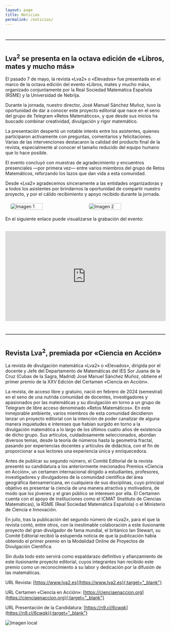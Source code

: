 ```yaml
---
layout: page
title: Noticias
permalink: /noticias/
---
```


<div style="margin: 40px 0;">
  <hr style="border: 1px solid #ccc;">
</div>


##  Lva<sup>2</sup> se presenta en la octava edición de «Libros, mates y mucho más»

El pasado 7 de mayo, la revista «Lva2» o «Elevados» fue presentada en el marco de la octava edición del evento «Libros, mates y mucho más», organizado conjuntamente por la Real Sociedad Matemática Española (RSME) y la Universidad de Nebrija.

Durante la jornada, nuestro director, José Manuel Sánchez Muñoz, tuvo la oportunidad de dar a conocer este proyecto editorial que nace en el seno del grupo de Telegram «Retos Matemáticos», y que desde sus inicios ha buscado combinar creatividad, divulgación y rigor matemático.

La presentación despertó un notable interés entre los asistentes, quienes participaron activamente con preguntas, comentarios y felicitaciones. Varias de las intervenciones destacaron la calidad del producto final de la revista, especialmente al conocer el tamaño reducido del equipo humano que lo hace posible.

El evento concluyó con muestras de agradecimiento y encuentros presenciales —por primera vez— entre varios miembros del grupo de Retos Matemáticos, reforzando los lazos que dan vida a esta comunidad.

Desde «Lva2» agradecemos sinceramente a las entidades organizadoras y a todos los asistentes por brindarnos la oportunidad de compartir nuestro proyecto, y por el cálido recibimiento y apoyo recibido durante la jornada.

<div style="display: flex; justify-content: center; gap: 20px; margin: 20px 0;">
  <img src="{{site.baseurl}}/images/noticia2_1.jpg" alt="Imagen 1" style="width: 45%; border-radius: 8px;">
  <img src="{{site.baseurl}}/images/noticia2_2.jpg" alt="Imagen 2" style="width: 45%; border-radius: 8px;">
</div>


En el siguiente enlace puede visualizarse la grabación del evento:


<div style="position: relative; padding-bottom: 56.25%; height: 0; overflow: hidden; max-width: 100%; margin: 30px 0;">
  <iframe 
    src="https://www.youtube.com/embed/uXaWO-HBghQ?start=887&end=2445&rel=0&modestbranding=1" 
    style="position: absolute; top: 0; left: 0; width: 100%; height: 100%;" 
    frameborder="0" 
    allow="accelerometer; autoplay; clipboard-write; encrypted-media; gyroscope; picture-in-picture" 
    allowfullscreen>
  </iframe>
</div>


<div style="margin: 40px 0;">
  <hr style="border: 1px solid #ccc;">
</div>


##  Revista Lva<sup>2</sup>, premiada por «Ciencia en Acción»

La revista de divulgación matemática «Lva2» o «Elevados», dirigida por el docente y Jefe del Departamento de Matemáticas del IES Sor Juana de la Cruz (Cubas de la Sagra, Madrid) José Manuel Sánchez Muñoz, obtiene el primer premio de la XXV Edición del Certamen «Ciencia en Acción».

La revista, de acceso libre y gratuiro, nació en febrero de 2024 (semestral) en el seno de una nutrida comunidad de docentes, investigadores y apasionados por las matemáticas y su divulgación en torno a un grupo de Telegram de libre acceso denominado «Retos Matemáticos». En este inmejorable ambiente, varios miembros de esta comunidad decidieron lanzar un proyecto editorial con la intención de poder canalizar de alguna manera inquietudes e intereses que habían surgido en torno a la divulgación matemática a lo largo de los últimos cuatro años de existencia de dicho grupo. Sus artículos, cuidadosamente seleccionados, abordan diversos temas, desde la teoría de números hasta la geometría fractal, pasando por experiencias docentes y artículos de didáctica, con el fin de proporcionar a sus lectores una experiencia única y enriquecedora.

Antes de publicar su segundo número, el Comité Editorial de la revista presentó su candidatura a los anteriormente mecionados Premios «Ciencia en Acción», un certamen internacional dirigido a estudiantes, profesores, investigadores y divulgadores de la comunidad científica del área geográfica iberoamericana, en cualquiera de sus disciplinas, cuyo principal objetivo es presentar la ciencia de una manera atractiva y motivadora, de modo que los jóvenes y el gran público se interesen por ella. El Certamen cuenta con el apoyo de instituciones como el ICMAT (Instituto de Ciencias Matemáticas), la RSME (Real Sociedad Matemática Española) o el Ministerio de Ciencia e Innovación.

En julio, tras la publicación del segundo número de «Lva2», para el que la revista contó, entre otros, con la inestimable colaboración a este ilusionante proyecto del gran divulgador de fama mundial, el británico Ian Stewart, su Comité Editorial recibió la estupenda noticia de que la publicación había obtenido el primer premio en la Modalidad Online de Proyectos de Divulgación Científica.

Sin duda todo esto servirá como espaldarazo definitivo y afianzamiento de este ilusionante proyecto editorial, cuyos integrantes han recibido este premio como un reconocimiento a su labor y dedicación por la difusión de las matemáticas.

URL Revista: [https://www.lva2.es](https://www.lva2.es){:target="_blank"}

URL Certamen «Ciencia en Acción»: [https://cienciaenaccion.org](https://cienciaenaccion.org){:target="_blank"}

URL Presentación de la Candidatura: [https://n9.cl/6cwqk](https://n9.cl/6cwqk){:target="_blank"}

<img src="{{site.baseurl}}/images/imagen_noticia.png" alt="Imagen local" style="display: block; margin: auto;">
